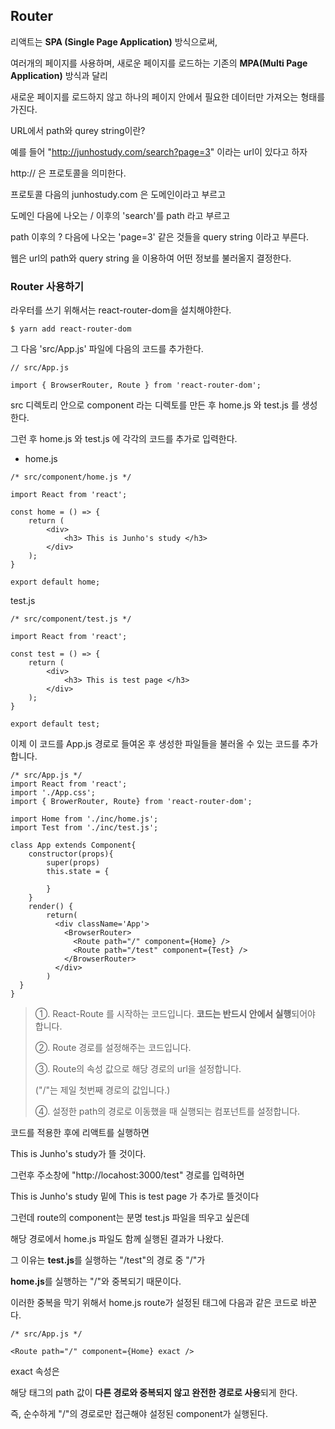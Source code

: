 ## Router

리액트는 **SPA (Single Page Application)** 방식으로써,

여러개의 페이지를 사용하며, 새로운 페이지를 로드하는 기존의 **MPA(Multi Page Application)** 방식과 달리

새로운 페이지를 로드하지 않고 하나의 페이지 안에서 필요한 데이터만 가져오는 형태를 가진다.



URL에서 path와 qurey string이란?

예를 들어 "http://junhostudy.com/search?page=3" 이라는 url이 있다고 하자

http:// 은 프로토콜을 의미한다.

프로토콜 다음의 junhostudy.com 은 도메인이라고 부르고

도메인 다음에 나오는 / 이후의 'search'를 path 라고 부르고

path 이후의 ? 다음에 나오는 'page=3' 같은 것들을 query string 이라고 부른다.

웹은 url의 path와 query string 을 이용하여 어떤 정보를 불러올지 결정한다.



### Router 사용하기

라우터를 쓰기 위해서는 react-router-dom을 설치해야한다.

```react
$ yarn add react-router-dom
```



그 다음 'src/App.js' 파일에 다음의 코드를 추가한다.

```react
// src/App.js

import { BrowserRouter, Route } from 'react-router-dom';
```



src 디렉토리 안으로 component 라는 디렉토를 만든 후 home.js 와 test.js 를 생성한다.

그런 후 home.js 와 test.js 에 각각의 코드를 추가로 입력한다.



+ home.js

```react
/* src/component/home.js */

import React from 'react';

const home = () => {
    return (
        <div>
            <h3> This is Junho's study </h3>
        </div>
    );
}

export default home;
```



test.js

```react
/* src/component/test.js */

import React from 'react';

const test = () => {
    return (
        <div>
            <h3> This is test page </h3>
        </div>
    );
}

export default test;
```



이제 이 코드를 App.js 경로로 들여온 후 생성한 파일들을 불러올 수 있는 코드를 추가합니다.

```react
/* src/App.js */
import React from 'react';
import './App.css';
import { BrowerRouter, Route} from 'react-router-dom';

import Home from './inc/home.js';
import Test from './inc/test.js';

class App extends Component{
    constructor(props){
        super(props)
        this.state = {
            
        }
    }
    render() {
        return(
          <div className='App'>
            <BrowserRouter>
              <Route path="/" component={Home} />
              <Route path="/test" component={Test} />
            </BrowserRouter>
          </div>
        )
  }
}
```



>①. React-Route 를 시작하는 코드입니다. **<Route> 코드는 반드시<BrowserRouter> 안에서 실행**되어야 합니다.
>
>
>
>②. Route 경로를 설정해주는 코드입니다. 
>
>
>
>③. Route의 속성 값으로 해당 경로의 url을 설정합니다.
>
>("/"는 제일 첫번째 경로의 값입니다.)
>
>
>
>④. 설정한 path의 경로로 이동했을 때 실행되는 컴포넌트를 설정합니다.  



코드를 적용한 후에 리액트를 실행하면

This is Junho's study가 뜰 것이다.

그런후 주소창에 "http://locahost:3000/test" 경로를 입력하면



This is Junho's study 밑에 This is test page 가 추가로 뜰것이다

그런데 route의 component는 분명 test.js 파일을 띄우고 싶은데

해당 경로에서 home.js 파일도 함께 실행된 결과가 나왔다.



그 이유는 **test.js**를 실행하는 "/test"의 경로 중 "/"가

**home.js**를 실행하는 "/"와 중복되기 때문이다.



이러한 중복을 막기 위해서 home.js route가 설정된 태그에 다음과 같은 코드로 바꾼다.

```react
/* src/App.js */

<Route path="/" component={Home} exact />
```



exact 속성은

해당 태그의 path 값이 **다른 경로와 중복되지 않고 완전한 경로로 사용**되게 한다.

즉, 순수하게 "/"의 경로로만 접근해야 설정된 component가 실행된다.